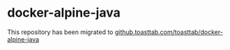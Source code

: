 # docker-alpine-java
This repository has been migrated to [github.toasttab.com/toasttab/docker-alpine-java](https://github.toasttab.com/toasttab/docker-alpine-java)